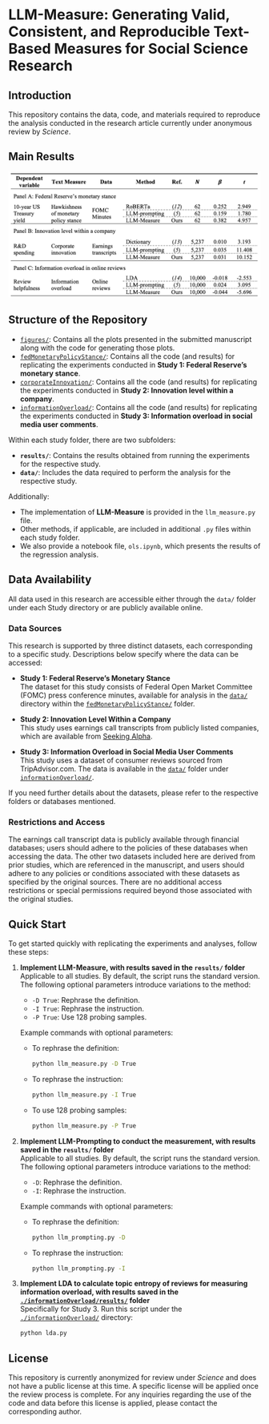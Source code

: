 # LLM-Measure: Generating Valid, Consistent, and Reproducible Text-Based Measures for Social Science Research

## Introduction

This repository contains the data, code, and materials required to reproduce the analysis conducted in the research article currently under anonymous review by *Science*.

## Main Results

![Main Result](./figures/main.jpg)

## Structure of the Repository
- [`figures/`](./figures/): Contains all the plots presented in the submitted manuscript along with the code for generating those plots.
- [`fedMonetaryPolicyStance/`](./fedMonetaryPolicyStance/): Contains all the code (and results) for replicating the experiments conducted in **Study 1: Federal Reserve’s monetary stance**.
- [`corporateInnovation/`](./corporateInnovation/): Contains all the code (and results) for replicating the experiments conducted in **Study 2: Innovation level within a company**.
- [`informationOverload/`](./informationOverload/): Contains all the code (and results) for replicating the experiments conducted in **Study 3: Information overload in social media user comments**.

Within each study folder, there are two subfolders:
  - **`results/`**: Contains the results obtained from running the experiments for the respective study.
  - **`data/`**: Includes the data required to perform the analysis for the respective study.

Additionally:
- The implementation of **LLM-Measure** is provided in the `llm_measure.py` file.
- Other methods, if applicable, are included in additional `.py` files within each study folder.
- We also provide a notebook file, `ols.ipynb`, which presents the results of the regression analysis.


## Data Availability

All data used in this research are accessible either through the `data/` folder under each Study directory or are publicly available online.

### Data Sources

This research is supported by three distinct datasets, each corresponding to a specific study. Descriptions below specify where the data can be accessed:

- **Study 1: Federal Reserve’s Monetary Stance**  
  The dataset for this study consists of Federal Open Market Committee (FOMC) press conference minutes, available for analysis in the [`data/`](./fedMonetaryPolicyStance/data/) directory within the [`fedMonetaryPolicyStance/`](./fedMonetaryPolicyStance/) folder.

- **Study 2: Innovation Level Within a Company**  
  This study uses earnings call transcripts from publicly listed companies, which are available from [Seeking Alpha](https://seekingalpha.com).

- **Study 3: Information Overload in Social Media User Comments**  
  This study uses a dataset of consumer reviews sourced from TripAdvisor.com. The data is available in the [`data/`](./informationOverload/data/) folder under [`informationOverload/`](./informationOverload/).

If you need further details about the datasets, please refer to the respective folders or databases mentioned.

### Restrictions and Access

The earnings call transcript data is publicly available through financial databases; users should adhere to the policies of these databases when accessing the data. The other two datasets included here are derived from prior studies, which are referenced in the manuscript, and users should adhere to any policies or conditions associated with these datasets as specified by the original sources. There are no additional access restrictions or special permissions required beyond those associated with the original studies.


## Quick Start

To get started quickly with replicating the experiments and analyses, follow these steps:

1. **Implement LLM-Measure, with results saved in the `results/` folder**  
   Applicable to all studies. By default, the script runs the standard version. The following optional parameters introduce variations to the method:
   - `-D True`: Rephrase the definition.
   - `-I True`: Rephrase the instruction.
   - `-P True`: Use 128 probing samples.

   Example commands with optional parameters:
   - To rephrase the definition:
     ```bash
     python llm_measure.py -D True
     ```
   - To rephrase the instruction:
     ```bash
     python llm_measure.py -I True
     ```
   - To use 128 probing samples:
     ```bash
     python llm_measure.py -P True
     ```

2. **Implement LLM-Prompting to conduct the measurement, with results saved in the `results/` folder**  
   Applicable to all studies. By default, the script runs the standard version. The following optional parameters introduce variations to the method:
   - `-D`: Rephrase the definition.
   - `-I`: Rephrase the instruction.

   Example commands with optional parameters:
   - To rephrase the definition:
     ```bash
     python llm_prompting.py -D
     ```
   - To rephrase the instruction:
     ```bash
     python llm_prompting.py -I
     ```

3. **Implement LDA to calculate topic entropy of reviews for measuring information overload, with results saved in the [`./informationOverload/results/`](./informationOverload/results/) folder**  
   Specifically for Study 3. Run this script under the [`./informationOverload/`](./informationOverload/) directory:
   ```bash
   python lda.py
   ```

## License

This repository is currently anonymized for review under *Science* and does not have a public license at this time. A specific license will be applied once the review process is complete. For any inquiries regarding the use of the code and data before this license is applied, please contact the corresponding author.



















